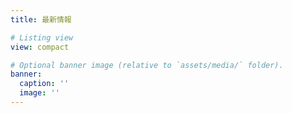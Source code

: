 ```yaml
---
title: 最新情報

# Listing view
view: compact

# Optional banner image (relative to `assets/media/` folder).
banner:
  caption: ''
  image: ''
---
```

